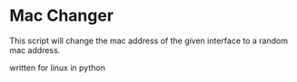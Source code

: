 # Mac Changer
This script will change the mac address of the given interface to a random mac address.

written for linux in python
